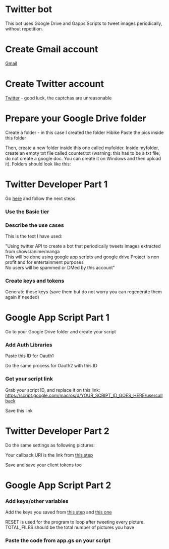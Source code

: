 # Twitter bot
This bot uses Google Drive and Gapps Scripts to tweet images periodically, without repetition.

# Create Gmail account
[Gmail](https://gmail.com)

# Create Twitter account
[Twitter](https://twitter.com) - 
good luck, the captchas are unreasonable

# Prepare your Google Drive folder
Create a folder - in this case I created the folder Hibike
Paste the pics inside this folder

Then, create a new folder inside this one called myfolder. Inside myfolder, create an empty txt file called counter.txt (warning: this has to be a txt file; do not create a google doc. You can create it on Windows and then upload it). Folders should look like this:

# Twitter Developer Part 1
Go [here](https://developer.twitter.com/en/portal/dashboard) and follow the next steps

### Use the Basic tier

### Describe the use cases
This is the text I have used:

"Using twitter API to create a bot that periodically tweets images extracted from shows/anime/manga\
This will be done using google app scripts and google drive
Project is non profit and for entertainment purposes\
No users will be spammed or DMed by this account"

### Create keys and tokens
Generate these keys (save them but do not worry you can regenerate them again if needed)

# Google App Script Part 1
Go to your Google Drive folder and create your script

### Add Auth Libraries
Paste this ID for Oauth1

Do the same process for Oauth2 with this ID

### Get your script link
Grab your script ID, and replace it on this link:
https://script.google.com/macros/d/YOUR_SCRIPT_ID_GOES_HERE/usercallback

Save this link

# Twitter Developer Part 2

Do the same settings as following pictures:

Your callback URI is the link from [this step](###Get-your-script-link)

Save and save your client tokens too

# Google App Script Part 2

### Add keys/other variables
Add the keys you saved from [this step](###Create-keys-and-tokens) and [this one](###Twitter-Developer-Part-2)

RESET is used for the program to loop after tweeting every picture. TOTAL_FILES should be the total number of pictures you have

### Paste the code from app.gs on your script
